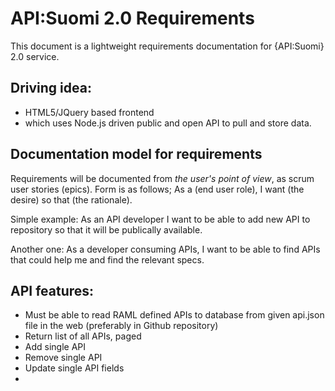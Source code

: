 API:Suomi 2.0 Requirements
============

This document is a lightweight requirements documentation for {API:Suomi} 2.0 service. 

## Driving idea: 
* HTML5/JQuery based frontend 
* which uses Node.js driven public and open API to pull and store data.  

## Documentation model for requirements

Requirements will be documented from *the user's point of view*, as scrum user stories (epics). Form is as follows; As a (end user role), I want (the desire) so that (the rationale).

Simple example: As an API developer I want to be able to add new API to repository so that it will be publically available.

Another one: As a developer consuming APIs, I want to be able to find APIs that could help me and find the relevant specs.

## API features:
* Must be able to read RAML defined APIs to database from given api.json file in the web (preferably in Github repository)
* Return list of all APIs, paged 
* Add single API
* Remove single API
* Update single API fields
* 

